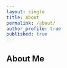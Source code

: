 ```yaml
---
layout: single
title: About
permalink: /about/
author_profile: true
published: true
---
```



## About Me
